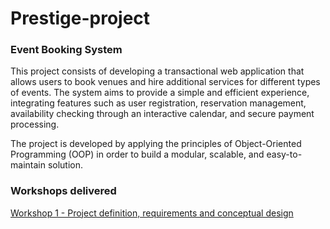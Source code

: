 # Prestige-project
### Event Booking System

This project consists of developing a transactional web application that allows users to book venues and hire additional services for different types of events. The system aims to provide a simple and efficient experience, integrating features such as user registration, reservation management, availability checking through an interactive calendar, and secure payment processing.

The project is developed by applying the principles of Object-Oriented Programming (OOP) in order to build a modular, scalable, and easy-to-maintain solution.


### Workshops delivered
[Workshop 1 - Project definition, requirements and conceptual design](./Workshops/Workshop-1.pdf)
